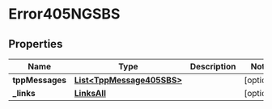 # Error405NGSBS

## Properties
Name | Type | Description | Notes
------------ | ------------- | ------------- | -------------
**tppMessages** | [**List&lt;TppMessage405SBS&gt;**](TppMessage405SBS.md) |  |  [optional]
**_links** | [**LinksAll**](LinksAll.md) |  |  [optional]
